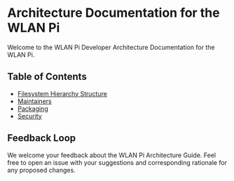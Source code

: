 # Architecture Documentation for the WLAN Pi

Welcome to the WLAN Pi Developer Architecture Documentation for the WLAN Pi.

## Table of Contents

- [Filesystem Hierarchy Structure](FHS.md)
- [Maintainers](MAINTAINERS.md)
- [Packaging](PACKAGING.md)
- [Security](SECURITY.md)

## Feedback Loop

We welcome your feedback about the WLAN Pi Architecture Guide. Feel free to open an issue with your suggestions and corresponding rationale for any proposed changes.
